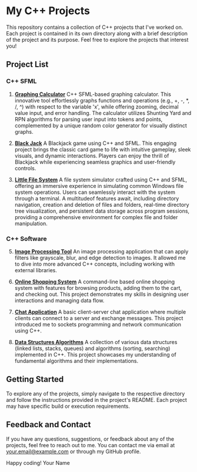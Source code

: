 # My C++ Projects

This repository contains a collection of C++ projects that I've worked on. Each project is contained in its own directory along with a brief description of the project and its purpose. Feel free to explore the projects that interest you!

## Project List

### C++ SFML

1. **[Graphing Calculator](https://github.com/Serenity0204/Graphing-Calculator)**
   C++ SFML-based graphing calculator. This innovative tool effortlessly graphs functions and operations (e.g., +, -, *, /, ^) with respect to the variable 'x', while offering zooming, decimal value input, and error handling. The calculator utilizes Shunting Yard and   RPN algorithms for parsing user input into tokens and points, complemented by a unique random color generator for visually distinct graphs.

2. **[Black Jack](https://github.com/Serenity0204/Black-Jack-SFML)**
   A Blackjack game using C++ and SFML. This engaging project brings the classic card game to life with intuitive gameplay, sleek visuals, and dynamic interactions. Players can enjoy the thrill of Blackjack while experiencing seamless graphics and user-friendly controls.
3. **[Little File System](https://github.com/Serenity0204/Little-File-System)**
   A file system simulator crafted using C++ and SFML, offering an immersive experience in simulating common Windows file system operations. Users can seamlessly interact with the system through a terminal. A multitudeof features await, including directory navigation, creation and deletion of files and folders, real-time directory tree visualization, and persistent data storage across program sessions, providing a comprehensive environment for complex file and folder manipulation.

### C++ Software 

5. **[Image Processing Tool](/image-processing-tool)**
   An image processing application that can apply filters like grayscale, blur, and edge detection to images. It allowed me to dive into more advanced C++ concepts, including working with external libraries.

6. **[Online Shopping System](/online-shopping-system)**
   A command-line based online shopping system with features for browsing products, adding them to the cart, and checking out. This project demonstrates my skills in designing user interactions and managing data flow.

7. **[Chat Application](/chat-application)**
   A basic client-server chat application where multiple clients can connect to a server and exchange messages. This project introduced me to sockets programming and network communication using C++.

8. **[Data Structures Algorithms](/data-structures-algorithms)**
   A collection of various data structures (linked lists, stacks, queues) and algorithms (sorting, searching) implemented in C++. This project showcases my understanding of fundamental algorithms and their implementations.

## Getting Started

To explore any of the projects, simply navigate to the respective directory and follow the instructions provided in the project's README. Each project may have specific build or execution requirements.

## Feedback and Contact

If you have any questions, suggestions, or feedback about any of the projects, feel free to reach out to me. You can contact me via email at [your.email@example.com](mailto:your.email@example.com) or through my GitHub profile.

Happy coding!
Your Name
